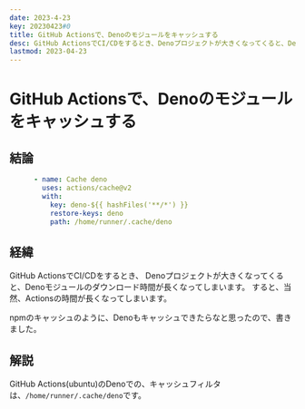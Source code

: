 ```yaml
---
date: 2023-4-23
key: 20230423#0
title: GitHub Actionsで、Denoのモジュールをキャッシュする
desc: GitHub ActionsでCI/CDをするとき、Denoプロジェクトが大きくなってくると、Denoモジュールのダウンロード時間が長くなってしまいます。すると、当然、Actionsの時間が長くなってしまいます。npmのキャッシュのように、Denoもキャッシュできたらなと思ったので、書きました。
lastmod: 2023-04-23
---
```

# GitHub Actionsで、Denoのモジュールをキャッシュする
## 結論
```yaml
      - name: Cache deno
        uses: actions/cache@v2
        with:
          key: deno-${{ hashFiles('**/*') }}
          restore-keys: deno
          path: /home/runner/.cache/deno
```
## 経緯
GitHub ActionsでCI/CDをするとき、
Denoプロジェクトが大きくなってくると、Denoモジュールのダウンロード時間が長くなってしまいます。
すると、当然、Actionsの時間が長くなってしまいます。

npmのキャッシュのように、Denoもキャッシュできたらなと思ったので、書きました。
## 解説
GitHub Actions(ubuntu)のDenoでの、キャッシュフィルタは、`/home/runner/.cache/deno`です。
